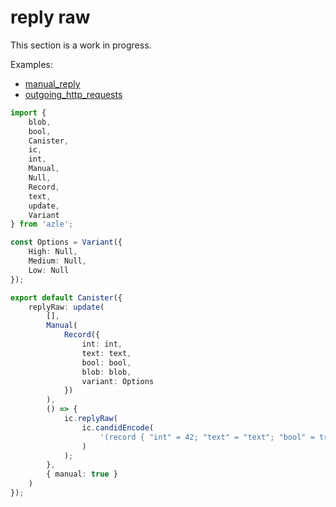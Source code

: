 # reply raw

This section is a work in progress.

Examples:

-   [manual_reply](https://github.com/demergent-labs/azle/tree/main/examples/manual_reply)
-   [outgoing_http_requests](https://github.com/demergent-labs/azle/tree/main/examples/outgoing_http_requests)

```typescript
import {
    blob,
    bool,
    Canister,
    ic,
    int,
    Manual,
    Null,
    Record,
    text,
    update,
    Variant
} from 'azle';

const Options = Variant({
    High: Null,
    Medium: Null,
    Low: Null
});

export default Canister({
    replyRaw: update(
        [],
        Manual(
            Record({
                int: int,
                text: text,
                bool: bool,
                blob: blob,
                variant: Options
            })
        ),
        () => {
            ic.replyRaw(
                ic.candidEncode(
                    '(record { "int" = 42; "text" = "text"; "bool" = true; "blob" = blob "Surprise!"; "variant" = variant { Medium } })'
                )
            );
        },
        { manual: true }
    )
});
```
